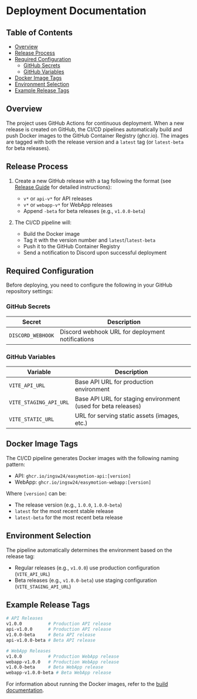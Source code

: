 # Deployment Documentation

## Table of Contents

- [Overview](#overview)
- [Release Process](#release-process)
- [Required Configuration](#required-configuration)
  - [GitHub Secrets](#github-secrets)
  - [GitHub Variables](#github-variables)
- [Docker Image Tags](#docker-image-tags)
- [Environment Selection](#environment-selection)
- [Example Release Tags](#example-release-tags)

## Overview

The project uses GitHub Actions for continuous deployment. When a new release is created on GitHub, the CI/CD pipelines automatically build and push Docker images to the GitHub Container Registry (ghcr.io). The images are tagged with both the release version and a `latest` tag (or `latest-beta` for beta releases).

## Release Process

1. Create a new GitHub release with a tag following the format (see [Release Guide](./release.md) for detailed instructions):

   - `v*` or `api-v*` for API releases
   - `v*` or `webapp-v*` for WebApp releases
   - Append `-beta` for beta releases (e.g., `v1.0.0-beta`)

2. The CI/CD pipeline will:
   - Build the Docker image
   - Tag it with the version number and `latest`/`latest-beta`
   - Push it to the GitHub Container Registry
   - Send a notification to Discord upon successful deployment

## Required Configuration

Before deploying, you need to configure the following in your GitHub repository settings:

### GitHub Secrets

| Secret            | Description                                      |
| ----------------- | ------------------------------------------------ |
| `DISCORD_WEBHOOK` | Discord webhook URL for deployment notifications |

### GitHub Variables

| Variable               | Description                                                   |
| ---------------------- | ------------------------------------------------------------- |
| `VITE_API_URL`         | Base API URL for production environment                       |
| `VITE_STAGING_API_URL` | Base API URL for staging environment (used for beta releases) |
| `VITE_STATIC_URL`      | URL for serving static assets (images, etc.)                  |

## Docker Image Tags

The CI/CD pipeline generates Docker images with the following naming pattern:

- API: `ghcr.io/ingsw24/easymotion-api:[version]`
- WebApp: `ghcr.io/ingsw24/easymotion-webapp:[version]`

Where `[version]` can be:

- The release version (e.g., `1.0.0`, `1.0.0-beta`)
- `latest` for the most recent stable release
- `latest-beta` for the most recent beta release

## Environment Selection

The pipeline automatically determines the environment based on the release tag:

- Regular releases (e.g., `v1.0.0`) use production configuration (`VITE_API_URL`)
- Beta releases (e.g., `v1.0.0-beta`) use staging configuration (`VITE_STAGING_API_URL`)

## Example Release Tags

```bash
# API Releases
v1.0.0          # Production API release
api-v1.0.0      # Production API release
v1.0.0-beta     # Beta API release
api-v1.0.0-beta # Beta API release

# WebApp Releases
v1.0.0          # Production WebApp release
webapp-v1.0.0   # Production WebApp release
v1.0.0-beta     # Beta WebApp release
webapp-v1.0.0-beta # Beta WebApp release
```

For information about running the Docker images, refer to the [build documentation](build.md#sample-docker-compose-configuration).

